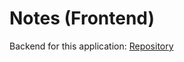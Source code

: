 # Notes (Frontend)

Backend for this application: [Repository](https://github.com/jacobbroughton/notes-app-backend)

